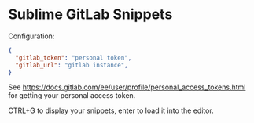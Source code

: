 Sublime GitLab Snippets
=======================

Configuration:

```json
{
  "gitlab_token": "personal token",
  "gitlab_url": "gitlab instance",
}
```

See https://docs.gitlab.com/ee/user/profile/personal_access_tokens.html for getting your personal access token.

CTRL+G to display your snippets, enter to load it into the editor.
